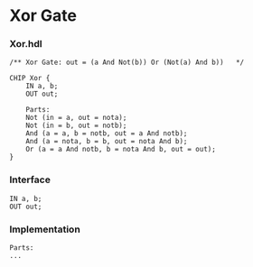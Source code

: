 # Xor Gate

### Xor.hdl

```
/** Xor Gate: out = (a And Not(b)) Or (Not(a) And b))   */

CHIP Xor {
    IN a, b;
    OUT out;

    Parts:
    Not (in = a, out = nota);
    Not (in = b, out = notb);
    And (a = a, b = notb, out = a And notb);
    And (a = nota, b = b, out = nota And b);
    Or (a = a And notb, b = nota And b, out = out);
}
```

### Interface

```
IN a, b;
OUT out;
```

### Implementation

```
Parts:
...
```